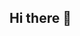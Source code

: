 ## Hi there 👋

<!--
**shihuai924/shihuai924** is a ✨ _special_ ✨ repository because its `README.md` (this file) appears on your GitHub profile.

I don't relly know why I'm here,why i'm writing these words.  
you know what?  
I want to finish it.  
but  
here is a question  
how to put it **in the middle**?  

